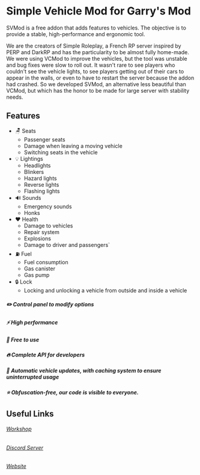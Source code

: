 # Simple Vehicle Mod for Garry's Mod

SVMod is a free addon that adds features to vehicles.
The objective is to provide a stable, high-performance and ergonomic tool.

We are the creators of Simple Roleplay, a French RP server inspired by PERP and DarkRP and has the particularity to be almost fully home-made.
We were using VCMod to improve the vehicles, but the tool was unstable and bug fixes were slow to roll out. It wasn't rare to see players who couldn't see the vehicle lights, to see players getting out of their cars to appear in the walls, or even to have to restart the server because the addon had crashed. So we developed SVMod, an alternative less beautiful than VCMod, but which has the honor to be made for large server with stability needs.

## Features
* 🪑 Seats
	* Passenger seats
	* Damage when leaving a moving vehicle
	* Switching seats in the vehicle
* 💡 Lightings
	* Headlights
	* Blinkers
	* Hazard lights
	* Reverse lights
	* Flashing lights
* 🔊 Sounds
	* Emergency sounds
	* Honks
* ❤️ Health
	* Damage to vehicles
	* Repair system
	* Explosions
	* Damage to driver and passengers`
* ⛽ Fuel
	* Fuel consumption
	* Gas canister
	* Gas pump
* 🔒 Lock
	* Locking and unlocking a vehicle from outside and inside a vehicle



##### ✏️ Control panel to modify options
##### ⚡ High performance
##### 💸 Free to use
##### 🔥 Complete API for developers
##### 🚗 Automatic vehicle updates, with caching system to ensure uninterrupted usage
##### ⭐ Obfuscation-free, our code is visible to everyone.


## Useful Links

###### [Workshop](https://steamcommunity.com/sharedfiles/filedetails/?id=2345458660)
###### [Discord Server](https://discord.com/invite/bpAGnF8xGw)
###### [Website](https://www.svmod.com)
